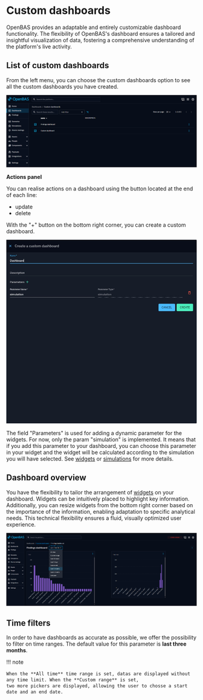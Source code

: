 # Custom dashboards

OpenBAS provides an adaptable and entirely customizable dashboard functionality. The flexibility of OpenBAS's dashboard
ensures a tailored and insightful visualization of data, fostering a comprehensive understanding of the platform's
live activity.

## List of custom dashboards

From the left menu, you can choose the custom dashboards option to see all the custom dashboards you have created.

![List of custom dashboards](assets/list_custom_dashboards.png)

**Actions panel**

You can realise actions on a dashboard using the button located at the end of each line:

- update
- delete

With the "+" button on the bottom right corner, you can create a custom dashboard.

![Create a custom dashboard](assets/create-custom-dashboard.png)

The field "Parameters" is used for adding a dynamic parameter for the widgets. For now, only the param "simulation" is implemented.
It means that if you add this parameter to your dashboard, you can choose this parameter in your widget and the widget will be calculated according to the simulation you will have selected.
See [widgets](../widgets/widgets.md) or [simulations](../../simulation.md) for more details.

## Dashboard overview

You have the flexibility to tailor the arrangement of [widgets](../widgets/widgets.md) on your dashboard.
Widgets can be intuitively placed to highlight key information. Additionally, you can resize widgets from the bottom
right corner based on the importance of the information, enabling adaptation to specific analytical needs. This
technical flexibility ensures a fluid, visually optimized user experience.

![Dashboard overview](assets/dashboard-overview.png)

## Time filters

In order to have dashboards as accurate as possible, we offer the possibility to filter on time ranges. The default value
for this parameter is **last three months**.

!!! note

    When the **All time** time range is set, datas are displayed without any time limit. When the **Custom range** is set,
    two more pickers are displayed, allowing the user to chosse a start date and an end date.
